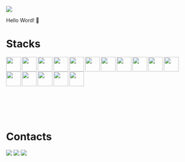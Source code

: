 
<br> <br> <br> <br> <br> <br>


<img  src="https://www.otempo.com.br/image/contentid/policy:1.2226189:1566580322/image.PNG?f=3x2&w=620&$p$f$w=26231fa" />

Hello Word! 🖖



# Stacks

<img align="left" height="40" width="40"  src="https://user-images.githubusercontent.com/87031616/147854533-fb01daca-c43b-4501-acfd-8d33688769a9.png" />
<img align="left" height="40" width="40" src="https://user-images.githubusercontent.com/87031616/147854573-e2725986-e38e-4550-afb7-dafa7cad8e10.png" />
<img align="left" height="40" width="40" src="https://user-images.githubusercontent.com/87031616/147854711-d0d93c0a-2524-4e86-ac9a-0e4ada146a72.png" />
<img align="left" height="40" width="40" src="https://images.ctfassets.net/23aumh6u8s0i/6WdgKiAbhNyVIQWDECzf48/fc4dd3f38700ba0f9a143bdaee8c9479/spring_icon.png" />
<img align="left" height="40" width="40" src="https://dashboard.snapcraft.io/site_media/appmedia/2018/11/dbeaver256-2.png" />
<img align="left" height="40" width="40" src="https://encrypted-tbn0.gstatic.com/images?q=tbn:ANd9GcQ2AUSxrNTaNJVF9vL7bsnuoNJZQISrs1F7jtWEz-rJypdV2UhjI13rhcvCN3VDViPwFgw&usqp=CAU" />
<img align="left" height="40" width="40" src="https://cidadeinteligente.pirai.rj.gov.br/img/tecnologias/mysql.png" />
<img align="left" height="40" width="40" src="https://user-images.githubusercontent.com/87031616/147854729-757d55c9-bf47-43a0-9d5f-4ecb92dd63a7.png" />
<img align="left" height="40" width="40" src="https://user-images.githubusercontent.com/87031616/147854770-d7c8546d-fd47-4da4-bb59-102ac0eb3e20.png" />
<img  align="left" height="40" width="40" src="https://user-images.githubusercontent.com/87031616/147854784-e3fc80f2-cea0-44c1-8053-3f15f98b838b.png" />

<img  align="left" height="40" width="40" src="https://git-scm.com/images/logos/downloads/Git-Icon-1788C.png" />
<img  align="left" height="40" width="40" src="https://cdn-icons-png.flaticon.com/512/25/25231.png" />


<img align="" height="40" width="40" src="https://user-images.githubusercontent.com/87031616/147854813-bee3d3b7-2317-4124-b40f-d6338c6d7084.png" />
<img align="left" height="40" width="40" src="https://user-images.githubusercontent.com/87031616/147854852-319453f9-acf2-4c29-97c8-944e3c274cbf.png" />
<img align="left" height="40" width="40" src="https://user-images.githubusercontent.com/87031616/147854863-e7ab0e80-1004-4ac9-9a8c-f874b6c4f61f.png" />
<img align="left" height="40" width="40" src="https://cdn.iconscout.com/icon/free/png-256/figma-2296071-1912030.png" />

<br> <br> <br> <br>

# Contacts

<a href="https://instagram.com/saramamorim" target="_blank"><img src="https://img.shields.io/badge/-Instagram-%23E4405F?style=for-the-badge&logo=instagram&logoColor=white" target="_blank"></a>
  <a href = "mailto:saratechdeveloper@gmail.com"><img src="https://img.shields.io/badge/-Gmail-%23333?style=for-the-badge&logo=gmail&logoColor=white" target="_blank"></a>
  <a href="https://www.linkedin.com/in/sara-marques-1548b4152/" target="_blank"><img src="https://img.shields.io/badge/-LinkedIn-%230077B5?style=for-the-badge&logo=linkedin&logoColor=white" target="_blank"></a> 

